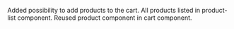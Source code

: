 Added possibility to add products to the cart.
All products listed in product-list component.
Reused product component in cart component.
